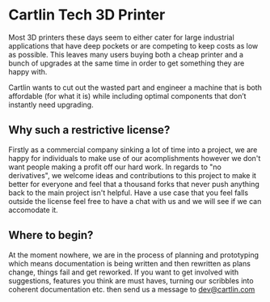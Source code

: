 # Cartlin Tech 3D Printer
Most 3D printers these days seem to either cater for large industrial applications that have deep pockets or are competing to keep costs as low as possible.
This leaves many users buying both a cheap printer and a bunch of upgrades at the same time in order to get something they are happy with.

Cartlin wants to cut out the wasted part and engineer a machine that is both affordable (for what it is) while including optimal components that don’t instantly need upgrading.

## Why such a restrictive license?
Firstly as a commercial company sinking a lot of time into a project, we are happy for individuals to make use of our acomplishments however we don't want people making a profit off our hard work.
In regards to "no derivatives", we welcome ideas and contributions to this project to make it better for everyone and feel that a thousand forks that never push anything back to the main project isn't helpful. Have a use case that you feel falls outside the license feel free to have a chat with us and we will see if we can accomodate it.

## Where to begin?
At the moment nowhere, we are in the process of planning and prototyping which means documentation is being written and then rewritten as plans change, things fail and get reworked.
If you want to get involved with suggestions, features you think are must haves, turning our scribbles into coherent documentation etc. then send us a message to dev@cartlin.com
